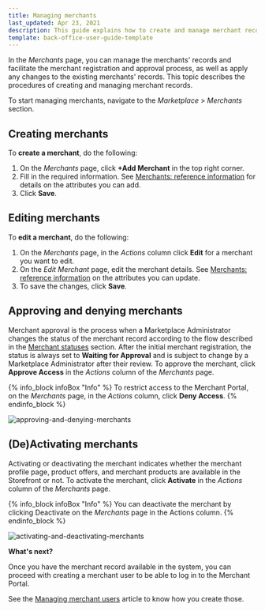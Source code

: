```yaml
---
title: Managing merchants
last_updated: Apr 23, 2021
description: This guide explains how to create and manage merchant records on the Merchants page.
template: back-office-user-guide-template
---
```


In the *Merchants* page, you can manage the merchants' records and facilitate the merchant registration and approval process, as well as apply any changes to the existing merchants' records. This topic describes the procedures of creating and managing merchant records.

To start managing merchants, navigate to the *Marketplace* > *Merchants* section.

## Creating merchants

To **create a merchant**, do the following:

1. On the *Merchants* page, click **+Add Merchant** in the top right corner.
2. Fill in the required information. See [Merchants: reference information](/docs/marketplace/user/back-office-user-guides/merchants/merchants-reference-information.html) for details on the attributes you can add.
3. Click **Save**.

## Editing merchants

To **edit a merchant**, do the following:

1. On the *Merchants* page, in the *Actions* column click **Edit** for a merchant you want to edit.
2. On the *Edit Merchant* page, edit the merchant details. See [Merchants: reference information](/docs/marketplace/user/back-office-user-guides/merchants/merchants-reference-information.html) on the attributes you can update.
3. To save the changes, click **Save**.

## Approving and denying merchants

Merchant approval is the process when a Marketplace Administrator changes the status of the merchant record according to the flow described in the [Merchant statuses](/docs/marketplace/user/features/merchants/merchants-feature-overview.html#merchant-statuses) section. After the initial merchant registration, the status is always set to **Waiting for Approval** and is subject to change by a Marketplace Administrator after their review. To approve the merchant, click **Approve Access** in the *Actions* column of the *Merchants* page.

{% info_block infoBox "Info" %}
To restrict access to the Merchant Portal, on the *Merchants* page, in the *Actions* column, click **Deny Access**.
{% endinfo_block %}

![approving-and-denying-merchants](https://spryker.s3.eu-central-1.amazonaws.com/docs/User+Guides/Back+Office+User+Guides/Marketplace/Merchants/approving-and-denying-merchants.png)

## (De)Activating merchants

Activating or deactivating the merchant indicates whether the merchant profile page, product offers, and merchant products are available in the Storefront or not. To activate the merchant, click **Activate** in the *Actions* column of the *Merchants* page.

{% info_block infoBox "Info" %}
You can deactivate the merchant by clicking Deactivate on the *Merchants* page in the Actions column.
{% endinfo_block %}

![activating-and-deactivating-merchants](https://spryker.s3.eu-central-1.amazonaws.com/docs/User+Guides/Back+Office+User+Guides/Marketplace/Merchants/activating-mechants.png)

**What's next?**

Once you have the merchant record available in the system, you can proceed with creating a merchant user to be able to log in to the Merchant Portal.

See the [Managing merchant users](/docs/marketplace/user/back-office-user-guides/merchants/managing-merchant-users.html) article to know how you create those.
